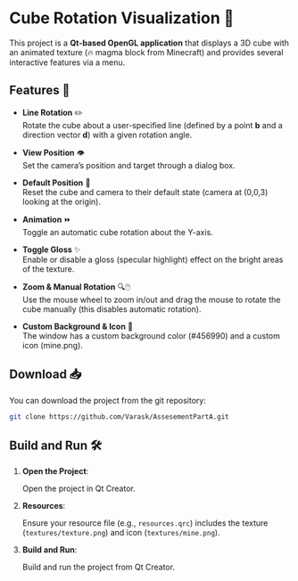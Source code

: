 # Cube Rotation Visualization 🚀

This project is a **Qt-based OpenGL application** that displays a 3D cube with an animated texture (🔥 magma block from Minecraft) and provides several interactive features via a menu.


## Features 🎨

- **Line Rotation** ✏️  
  Rotate the cube about a user-specified line (defined by a point **b** and a direction vector **d**) with a given rotation angle.
  
- **View Position** 👁️  
  Set the camera’s position and target through a dialog box.

- **Default Position** 🔄  
  Reset the cube and camera to their default state (camera at (0,0,3) looking at the origin).

- **Animation** ⏩  
  Toggle an automatic cube rotation about the Y-axis.

- **Toggle Gloss** ✨  
  Enable or disable a gloss (specular highlight) effect on the bright areas of the texture.

- **Zoom & Manual Rotation** 🔍🖱️  
  Use the mouse wheel to zoom in/out and drag the mouse to rotate the cube manually (this disables automatic rotation).

- **Custom Background & Icon** 🎨  
  The window has a custom background color (#456990) and a custom icon (mine.png).

## Download 📥

You can download the project from the git repository:

```bash copy  
git clone https://github.com/Varask/AssesementPartA.git
```

## Build and Run 🛠️

1. **Open the Project**:  

    Open the project in Qt Creator.
   
2. **Resources**:  

    Ensure your resource file (e.g., `resources.qrc`) includes the texture (`textures/texture.png`) and icon (`textures/mine.png`).
   
3. **Build and Run**:  
   
    Build and run the project from Qt Creator.
